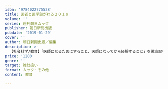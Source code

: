 ```yaml
---
isbn: '9784022775528'
title: 医者と医学部がわる２０１９
volume: ''
series: 週刊朝日ムック
publisher: 朝日新聞出版
pubdate: '2019-01-29'
cover: ''
author: 朝日新聞出版／編集
description: >-
  【社会科学/教育】「医師になるためにすること、医師になってから経験すること」を徹底取材。男性・女性医師500人アンケートでわかった！　「医師のやりがいと現実と未来」「医師国家試験を突破するには」「後悔しない研修医マッチングシステム」「診療科別仕事図鑑」など、情報が満載。
price: '1200'
genre: ''
target: 雑誌扱い
format: ムック・その他
content: 教育

---
```

